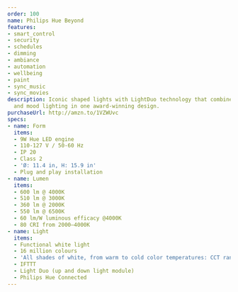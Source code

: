 ```yaml
---
order: 100
name: Philips Hue Beyond
features:
- smart_control
- security
- schedules
- dimming
- ambiance
- automation
- wellbeing
- paint
- sync_music
- sync_movies
description: Iconic shaped lights with LightDuo technology that combine functional
  and mood lighting in one award-winning design.
purchaseUrl: http://amzn.to/1VZWUvc
specs:
- name: Form
  items:
  - 9W Hue LED engine
  - 110-127 V / 50-60 Hz
  - IP 20
  - Class 2
  - 'Ø: 11.4 in, H: 15.9 in'
  - Plug and play installation
- name: Lumen
  items:
  - 600 lm @ 4000K
  - 510 lm @ 3000K
  - 360 lm @ 2000K
  - 550 lm @ 6500K
  - 60 lm/W luminous efficacy @4000K
  - 80 CRI from 2000–4000K
- name: Light
  items:
  - Functional white light
  - 16 million colours
  - 'All shades of white, from warm to cold color temperatures: CCT range 2000-6500K'
  - IFTTT
  - Light Duo (up and down light module)
  - Philips Hue Connected
---
```

